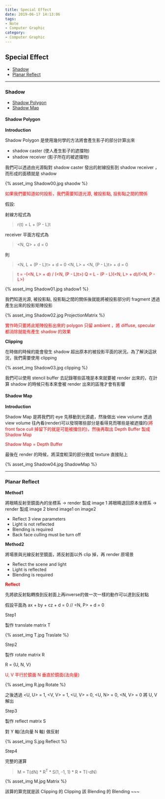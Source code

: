 ```yaml
---
title: Special Effect
date: 2019-06-17 14:13:06
tags:
- Note
- Computer Graphic
category:
- Computer Graphic
---
```


## Special Effect

* [Shadow](#Shadow)
* [Planar Reflect](#Planar-Reflect)

<!--more-->

---

### Shadow

* [Shadow Polygon](#Shadow-Polygon)
* [Shadow Map](#Shadow-Map)

#### Shadow Polygon

**Introduction**

Shadow Polygon 是使用幾何學的方法將會產生影子的部分計算出來

* shadow caster (使人產生影子的遮擋物)
* shadow receiver (影子所在的被遮擋物)

我們可以透過由光源點對 shadow caster 發出的射線投影到 shadow receiver ，而形成的面積就是 shadow

{% asset_img Shadow00.jpg shaodw %}


<font color='red'>如果我們要知道如何投影，我們需要知道光源, 被投影點, 投影點之間的關係</font>

假設:

射線方程式為 
> r(t) = L + (P - L)t

receiver 平面方程式為 
> <N, Q> + d = 0

則
> <N, L + (P - L)t> + d = 0
> <N, L> + <N, (P - L)t> + d = 0

> <font color='red'>t = -(<N, L> + d) / (<N, (P - L)t>)</font>
> <font color='red'>Q = L - (P - L)(<N, L> + d)/(<N, P - L>)</font>


{% asset_img Shadow01.jpg shadow1 %}

我們知道光源, 被投影點, 投影點之間的關係後就能將被投影部分的 fragment 透過產生出來的投影矩陣投影

{% asset_img Shadow02.jpg ProjectionMatrix %}

<font color='red'>實作時只要將此矩陣投影出來的 polygon 只留 ambient ，將 diffuse, specular 都消除就能有產生 shadow 的效果</font>

**Clipping**

在時做的時候的能會發生 shadow 超出原本的被投影平面的狀況。為了解決這狀況，我們需要使用 clipping

{% asset_img Shadow03.jpg clipping %}

我們可以使用 stencil buffer 去記錄哪些區塊是本來就要被 render 出來的，在計算 shadow 的時候只有本來會被 render 出來的區塊才會有影響

#### Shadow Map

**Introduction**

Shadow Map 是將我們的 eye 先移動到光源處，然後做出 view volume 
透過 view volume 往內看(render)可以發現哪些部分是看得見而哪些是被遮擋的<font color='red'>(將 front face cull 掉留下的就是可能被擋住的)，然後再取出 Depth Buffer 製成 Shadow Map</font>

<font color='red'>Shadow Map = Depth Buffer</font>

最後在 render 的時候，將深度較深的部分做成 texture 直接貼上

{% asset_img Shadow04.jpg ShadowMap %}

---

### Planar Reflect

**Method1**

將眼睛反射至鏡面內的坐標系 -> render 製成 image 1
將眼睛退回原本坐標系 -> render 製成 image 2
blend image1 on image2

* Reflect 3 view parameters
* Light is not reflected
* Blending is required
* Back face culling must be turn off 

**Method2**

將場景與光線反射至鏡面，將反射面以外 clip 掉，再 render 原場景

* Reflect the scene and light
* Light is reflected
* Blending is required 

**<font color='red'>Reflect</font>**

先將欲反射點轉換到反射面上再inverse的做一次一樣的動作可以達到反射點

假設平面為 ax + by + cz + d = 0  // <N, P> + d = 0

Step1

製作 translate matrix T

{% asset_img T.jpg Traslate %}

Step2

製作 rotate matrix R

R = {U, N, V}

<font color='red'>U, V 平行於鏡面 N 垂直於鏡面(法向量)</font>

{% asset_img R.jpg Rotate %}

之後透過 <U, U> = 1, <V, V> = 1, <U, V> = 0, <U, N> = 0, <N, V> = 0 將 U, V 解出

Step3

製作 reflect matrix S

對 Y 軸(法向量 N 軸) 做反射

{% asset_img S.jpg Reflect %}

Step4

完整的運算

> M = T(dN) * R<sup>T</sup> * S(1, -1, 1) * R * T(-dN)

{% asset_img M.jpg Matrix %}

該算的算完就是該 Clipping 的 Clipping 該 Blending 的 Blending ~~~

